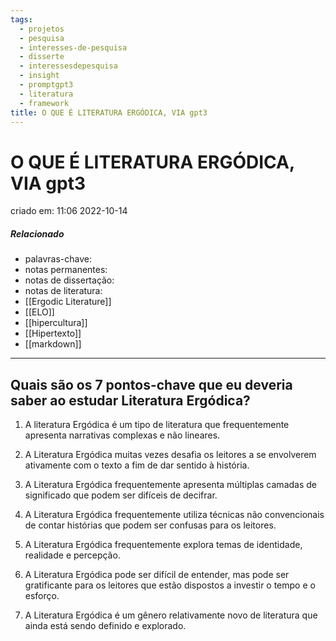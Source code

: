 ```yaml
---
tags:
  - projetos
  - pesquisa
  - interesses-de-pesquisa
  - disserte
  - interessesdepesquisa
  - insight
  - promptgpt3
  - literatura
  - framework
title: O QUE É LITERATURA ERGÓDICA, VIA gpt3
---
```


# O QUE É LITERATURA ERGÓDICA, VIA gpt3

criado em: 11:06 2022-10-14

##### Relacionado

- palavras-chave: 
- notas permanentes: 
- notas de dissertação:
- notas de literatura: 
- [[Ergodic Literature]]
- [[ELO]]
- [[hipercultura]]
- [[Hipertexto]]
- [[markdown]]

---

## Quais são os 7 pontos-chave que eu deveria saber ao estudar Literatura Ergódica?

1. A literatura Ergódica é um tipo de literatura que frequentemente apresenta narrativas complexas e não lineares.

2. A Literatura Ergódica muitas vezes desafia os leitores a se envolverem ativamente com o texto a fim de dar sentido à história.

3. A Literatura Ergódica frequentemente apresenta múltiplas camadas de significado que podem ser difíceis de decifrar.

4. A Literatura Ergódica frequentemente utiliza técnicas não convencionais de contar histórias que podem ser confusas para os leitores.

5. A Literatura Ergódica frequentemente explora temas de identidade, realidade e percepção.

6. A Literatura Ergódica pode ser difícil de entender, mas pode ser gratificante para os leitores que estão dispostos a investir o tempo e o esforço.

7. A Literatura Ergódica é um gênero relativamente novo de literatura que ainda está sendo definido e explorado.
